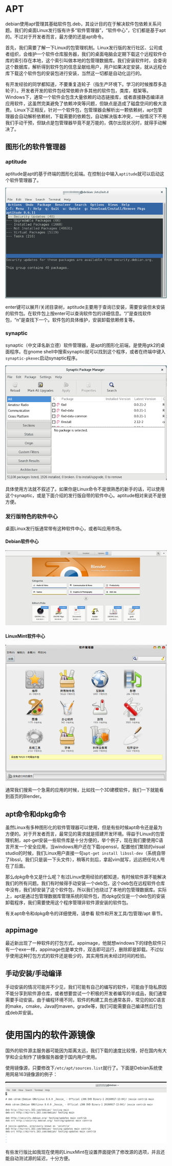 # APT

debian使用apt管理其基础软件包.deb，其设计目的在于解决软件包依赖关系问题。我们的桌面Linux发行版有许多“软件管理器”，“软件中心”，它们都是基于apt的。不过对于开发者而言，最方便的还是apt命令。

首先，我们需要了解一下Linux的包管理机制。Linux发行版的发行社区、公司或者组织，会维护一个软件仓库服务器，我们的桌面电脑会定期下载这个远程软件仓库的索引存在本地，这个索引叫做本地的包管理数据库。我们安装软件时，会查询这个数据库，解析得到软件包的信息呈献给用户，用户如果决定安装，就从远程仓库下载这个软件包的安装包进行安装，当然这一切都是自动化运行的。

有开发经验的同学都知道，不要重复造轮子（指生产环境下。学习的时候推荐多造轮子）。开发者开发的软件包经常依赖许多其他的软件包，类库，框架等。Windows下，通常一个软件会包含大量依赖的动态链接库，或者直接静态编译进应用软件，这虽然完美避免了依赖冲突等问题，但缺点是造成了磁盘空间的极大浪费。Linux下正相反，针对一个软件包，包管理器会解析出一颗依赖树，apt包管理器会自动解析依赖树，下载需要的依赖包，自动解决版本冲突，一般情况下不用我们手动干预，但缺点是包管理器毕竟不是万能的，偶尔出现状况时，就得手动解决了。

## 图形化的软件管理器

### aptitude

aptitude是apt的基于终端的图形化前端。在控制台中输入`aptitude`就可以启动这个软件管理器了。

![](res/1.png)

enter键可以展开/关闭目录树，aptitude主要用于查询已安装，需要安装但未安装的软件包。在软件包上按enter可以查询软件包的详细信息。“/”是查找软件包，“n”是查找下一个。软件包的具体维护，安装卸载依赖修复等。

### synaptic

synaptic（中文译名新立德）软件管理器，是apt的图形化前端，是使用gtk2的桌面程序。在gnome shell中搜索synaptic就可以找到这个程序，或者在终端中键入`synaptic-pkexec`启动synaptic程序。

![](res/2.png)

具体使用方法就不叙述了。如果你是Linux命令不是很熟悉的新手的话，可以使用这个synaptic，或是下面介绍的发行版自带的软件中心。aptitude相对来说不是很方便。

### 发行版特色的软件中心

桌面Linux发行版通常带有这种软件中心，或者叫应用市场。

#### Debian软件中心

![](res/3.png)

#### LinuxMint软件中心

![](res/4.png)

通常我们搜索一个急需的应用的时候，比如找一个3D建模软件，我们一下就能看到首页的Blender。

## apt命令和dpkg命令

虽然Linux有多种图形化的软件管理器可以使用，但是有些时候apt命令还是最为方便的。对于开发者而言，最常见的需求就是搭建开发环境。得益于Linux的包管理机制，apt-get安装一些软件库是十分方便的，举个例子，现在我们要使用C语言开发一个安全应用，当windows用户还在下载openssl，配置他们繁琐的visual studio的时候，我们Linux用户直接一句`apt-get install libssl-dev`（系统自带了libssl，我们只是装一下头文件），稍等片刻后，拿起vim就写，远远把任何人甩在了后面。

那么dpkg命令又是什么呢？有过Linux使用经验的都知道，有时候软件源不能解决我们的所有问题。我们有时候得手动安装一个deb包，这个deb包在远程软件仓库中没有，我们却安装了这个软件包，所以我们也绕过了本地的包管理数据库。实际上，apt是通过包管理数据库管理系统的软件包，而dpkg仅仅是一个deb包的安装卸载程序，我们需要使用这个程序管理非软件源安装的软件包。

有关apt命令和dpkg命令的详细使用，请参看 软件和开发工具/包管理/apt 章节。

## appimage

最近新出现了一种软件的打包方式，appimage，他就想windows下的绿色软件只有一个exe一样，appimage也是单文件，双击即可运行，删除即是卸载。不过似乎使用这种打包方式的软件还是极少的，其实用性尚未经过时间的检验。

## 手动安装/手动编译

手动安装的情况可能并不少见，我们可能有自己的编写的软件，可能由于隐私原因不能分享到软件源仓库，或者想要尝试一个积极的开发者编写的半成品，我们通常需要手动安装。由于编程环境不同，软件的构建工具也通常各异，常见的如C语言的make，cmake，Java的maven，gradle等，我们可能需要自己编译然后打包成deb并安装。

# 使用国内的软件源镜像

国外的软件源主服务器可能因为距离太远，我们下载的速度比较慢，好在国内有大学和企业制作了镜像服务器便于国内用户使用。

使用镜像源，只要修改下`/etc/apt/sources.list`就行了。下面是Debian系统使用网易163镜像源的例子：

![](res/5.png)

有些发行版比如我现在使用的LinuxMint在设置界面提供了修改源的选项，并且还能自动测试源的延迟，十分方便。
